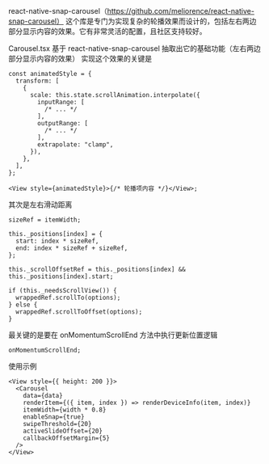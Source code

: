 react-native-snap-carousel（https://github.com/meliorence/react-native-snap-carousel）
这个库是专门为实现复杂的轮播效果而设计的，包括左右两边部分显示内容的效果。它有非常灵活的配置，且社区支持较好。

Carousel.tsx 基于 react-native-snap-carousel
抽取出它的基础功能（左右两边部分显示内容的效果）
实现这个效果的关键是

```tsx
const animatedStyle = {
  transform: [
    {
      scale: this.state.scrollAnimation.interpolate({
        inputRange: [
          /* ... */
        ],
        outputRange: [
          /* ... */
        ],
        extrapolate: "clamp",
      }),
    },
  ],
};

<View style={animatedStyle}>{/* 轮播项内容 */}</View>;
```

其次是左右滑动距离

```tsx
sizeRef = itemWidth;

this._positions[index] = {
  start: index * sizeRef,
  end: index * sizeRef + sizeRef,
};

this._scrollOffsetRef = this._positions[index] && this._positions[index].start;

if (this._needsScrollView()) {
  wrappedRef.scrollTo(options);
} else {
  wrappedRef.scrollToOffset(options);
}
```

最关键的是要在 onMomentumScrollEnd 方法中执行更新位置逻辑

```tsx
onMomentumScrollEnd;
```

使用示例

```tsx
<View style={{ height: 200 }}>
  <Carousel
    data={data}
    renderItem={({ item, index }) => renderDeviceInfo(item, index)}
    itemWidth={width * 0.8}
    enableSnap={true}
    swipeThreshold={20}
    activeSlideOffset={20}
    callbackOffsetMargin={5}
  />
</View>
```
